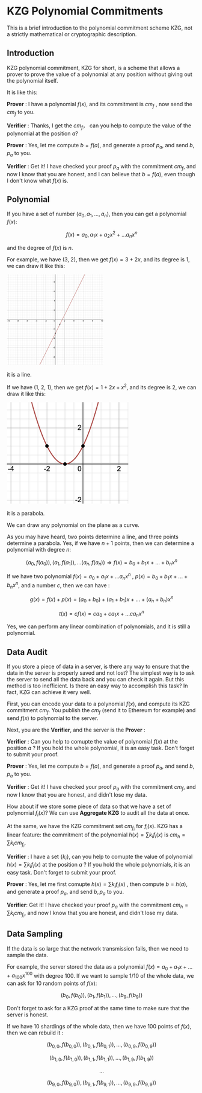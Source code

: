 # KZG Polynomial Commitments

This is a brief introduction to the polynomial commitment scheme KZG, not a strictly mathematical or cryptographic description.



## Introduction

KZG polynomial commitment, KZG for short, is a scheme that allows a prover to prove the value of a polynomial at any position without giving out the polynomial itself. 

It is like this:

**Prover** :  I have a polynomial $f(x)$, and its commitment is $cm_f$ , now send the $cm_f$ to you.

**Verifier** : Thanks, I get the $cm_f$， can you help to compute the value of the polynomial at the position $a$?

**Prover** : Yes, let me compute $b=f(a)$, and generate a proof $p_a$, and send $b,p_a$ to you.

**Verifier** : Get it! I have checked your proof $p_a$ with the commitment $cm_f$, and now I know that you are honest, and I can believe that $b=f(a)$, even though I don't know what $f(x)$​ is. 



## Polynomial

If you have a set of number $(a_0,a_1,...,a_n)$, then you can get a polynomial $f(x):$

$$
f(x)=a_0,a_1x+a_2x^2+...a_nx^n
$$

and the degree of $f(x)$ is $n$.

For example, we have (3, 2), then we get $f(x)=3+2x$, and its degree is 1, we can draw it like this:

<img src="images/line.png" alt="image-20240313110622731" style="zoom:25%;" />

it is a line. 

If we have (1, 2, 1), then we get $f(x)=1+2x+x^2$, and its degree is 2, we can draw it like this:

<img src="images/parabola.png" alt="image-20240313111430001" style="zoom: 67%;" />

it is a parabola.

We can draw any polynomial on the plane as a curve.

As you may have heard, two points determine a line, and three points determine a parabola. Yes, if we have $n+1$ points, then we can determine a polynomial with degree $n:$

$$
(a_0,f(a_0)),(a_1,f(a_1)),...(a_n,f(a_n))\Longrightarrow f(x)=b_0+b_1x+...+b_nx^n
$$

If we have two polynomial $f(x)=a_0+a_1x+...a_nx^n$ ,  $p(x)=b_0+b_1x+...+b_nx^n$, and a number $c$, then we can have $:$

$$
g(x)=f(x)+p(x)=(a_0+b_0)+(a_1+b_1)x+...+(a_n+b_n)x^n
$$

$$
t(x)=cf(x)=ca_0+ca_1x+...ca_nx^n
$$

Yes, we can perform any linear combination of polynomials, and it is still a polynomial.

## Data Audit

If you store a piece of data in a server, is there any way to ensure that the data in the server is properly saved and not lost? The simplest way is to ask the server to send all the data back and you can check it again. But this method is too inefficient. Is there an easy way to accomplish this task? In fact, KZG can achieve it very well.

First, you can encode your data to a polynomial $f(x)$, and compute its KZG commitment $cm_f$. You publish the $cm_f$ (send it to Ethereum for example) and send $f(x)$ to polynomial to the server.

Next, you are the **Verifier**, and the server is the **Prover** :

**Verifier** : Can you help to comupte the value of polynomial $f(x)$ at the position $a$ ? If you hold the whole polynomial, it is an easy task. Don't forget to submit your proof.

**Prover** : Yes, let me compute $b=f(a)$, and generate a proof $p_a$, and send $b,p_a$ to you.

**Verifier** : Get it! I have checked your proof $p_a$ with the commitment $cm_f$, and now I know that you are honest, and didn't lose my data.



How about if we store some piece of data so that we have a set of polynomial $f_i(x)$? We can use **Aggregate KZG** to audit all the data at once.

At the same, we have the KZG commitment set $cm_{f_i}$ for $f_i(x)$. KZG has a linear feature: the commitment of the polynomial $h(x)=\sum k_if_i(x)$ is $cm_h=\sum k_icm_{f_i}$.



**Verifier** : I have a set $\{k_i\}$, can you help to comupte the value of polynomial $h(x)=\sum k_if_i(x)$ at the position $a$ ? If you hold the whole polynomials, it is an easy task. Don't forget to submit your proof.

**Prover** : Yes, let me first comupte $h(x)=\sum k_if_i(x)$ , then compute $b=h(a)$, and generate a proof $p_a$, and send $b,p_a$ to you.

**Verifier**: Get it! I have checked your proof $p_a$ with the commitment $cm_h=\sum k_icm_{f_i}$, and now I know that you are honest, and didn't lose my data.



## Data Sampling

If the data is so large that the network transmission fails, then we need to sample the data.

For example, the server stored the data as a polynomial $f(x)=a_0+a_1x+...+a_{100}x^{100}$ with degree 100. If we want to sample 1/10 of the whole data, we can ask for 10 random points of $f(x):$

$$
(b_0,f(b_0)),(b_1,f(b_1)),...,(b_9,f(b_9))
$$

Don't forget to ask for a KZG proof at the same time to make sure that the server is honest.

If we have 10 shardings of the whole data, then we have 100 points of $f(x)$, then we can rebuild it $:$

$$
(b_{0,0},f(b_{0,0})),(b_{0,1},f(b_{0,1})),...,(b_{0,9},f(b_{0,9}))
$$

$$
(b_{1,0},f(b_{1,0})),(b_{1,1},f(b_{1,1})),...,(b_{1,9},f(b_{1,9}))
$$

$$
...
$$

$$
(b_{9,0},f(b_{9,0})),(b_{9,1},f(b_{9,1})),...,(b_{9,9},f(b_{9,9}))
$$
